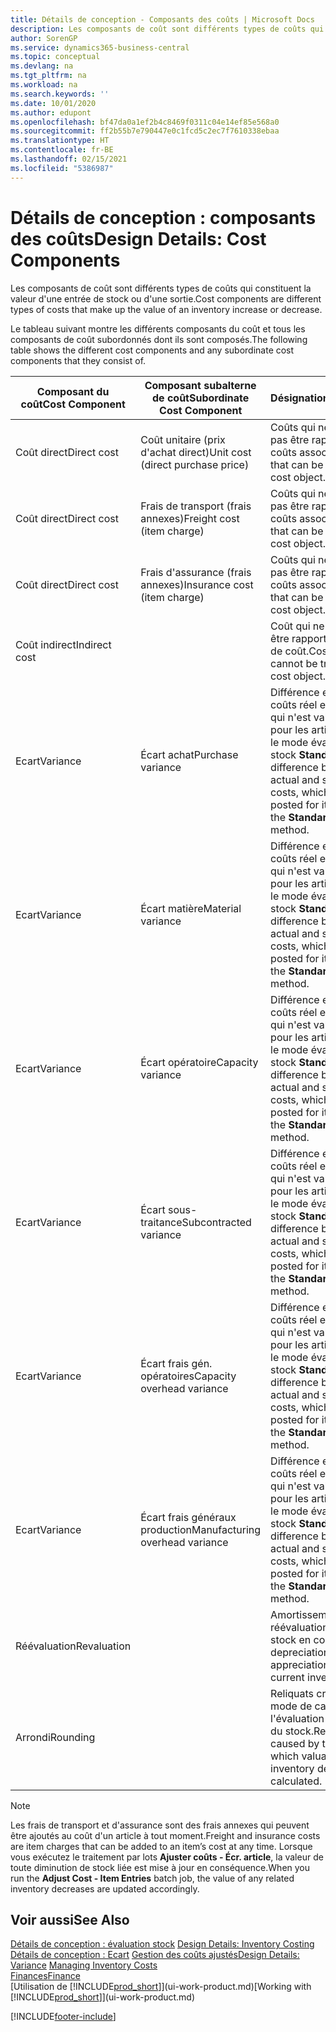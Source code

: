 ```yaml
---
title: Détails de conception - Composants des coûts | Microsoft Docs
description: Les composants de coût sont différents types de coûts qui constituent la valeur d'une entrée de stock ou d'une sortie.
author: SorenGP
ms.service: dynamics365-business-central
ms.topic: conceptual
ms.devlang: na
ms.tgt_pltfrm: na
ms.workload: na
ms.search.keywords: ''
ms.date: 10/01/2020
ms.author: edupont
ms.openlocfilehash: bf47da0a1ef2b4c8469f0311c04e14ef85e568a0
ms.sourcegitcommit: ff2b55b7e790447e0c1fcd5c2ec7f7610338ebaa
ms.translationtype: HT
ms.contentlocale: fr-BE
ms.lasthandoff: 02/15/2021
ms.locfileid: "5386987"
---
```

# <a name="design-details-cost-components"></a><span data-ttu-id="b58e9-103">Détails de conception : composants des coûts</span><span class="sxs-lookup"><span data-stu-id="b58e9-103">Design Details: Cost Components</span></span>
<span data-ttu-id="b58e9-104">Les composants de coût sont différents types de coûts qui constituent la valeur d'une entrée de stock ou d'une sortie.</span><span class="sxs-lookup"><span data-stu-id="b58e9-104">Cost components are different types of costs that make up the value of an inventory increase or decrease.</span></span>  

 <span data-ttu-id="b58e9-105">Le tableau suivant montre les différents composants du coût et tous les composants de coût subordonnés dont ils sont composés.</span><span class="sxs-lookup"><span data-stu-id="b58e9-105">The following table shows the different cost components and any subordinate cost components that they consist of.</span></span>  

|<span data-ttu-id="b58e9-106">Composant du coût</span><span class="sxs-lookup"><span data-stu-id="b58e9-106">Cost Component</span></span>|<span data-ttu-id="b58e9-107">Composant subalterne de coût</span><span class="sxs-lookup"><span data-stu-id="b58e9-107">Subordinate Cost Component</span></span>|<span data-ttu-id="b58e9-108">Désignation</span><span class="sxs-lookup"><span data-stu-id="b58e9-108">Description</span></span>|  
|--------------------|--------------------------------|---------------------------------------|  
|<span data-ttu-id="b58e9-109">Coût direct</span><span class="sxs-lookup"><span data-stu-id="b58e9-109">Direct cost</span></span>|<span data-ttu-id="b58e9-110">Coût unitaire (prix d'achat direct)</span><span class="sxs-lookup"><span data-stu-id="b58e9-110">Unit cost (direct purchase price)</span></span>|<span data-ttu-id="b58e9-111">Coûts qui ne peuvent pas être rapportés à des coûts associés.</span><span class="sxs-lookup"><span data-stu-id="b58e9-111">Cost that can be traced to a cost object.</span></span>|  
|<span data-ttu-id="b58e9-112">Coût direct</span><span class="sxs-lookup"><span data-stu-id="b58e9-112">Direct cost</span></span>|<span data-ttu-id="b58e9-113">Frais de transport (frais annexes)</span><span class="sxs-lookup"><span data-stu-id="b58e9-113">Freight cost (item charge)</span></span>|<span data-ttu-id="b58e9-114">Coûts qui ne peuvent pas être rapportés à des coûts associés.</span><span class="sxs-lookup"><span data-stu-id="b58e9-114">Cost that can be traced to a cost object.</span></span>|  
|<span data-ttu-id="b58e9-115">Coût direct</span><span class="sxs-lookup"><span data-stu-id="b58e9-115">Direct cost</span></span>|<span data-ttu-id="b58e9-116">Frais d'assurance (frais annexes)</span><span class="sxs-lookup"><span data-stu-id="b58e9-116">Insurance cost (item charge)</span></span>|<span data-ttu-id="b58e9-117">Coûts qui ne peuvent pas être rapportés à des coûts associés.</span><span class="sxs-lookup"><span data-stu-id="b58e9-117">Cost that can be traced to a cost object.</span></span>|  
|<span data-ttu-id="b58e9-118">Coût indirect</span><span class="sxs-lookup"><span data-stu-id="b58e9-118">Indirect cost</span></span>||<span data-ttu-id="b58e9-119">Coût qui ne peut pas être rapporté à un objet de coût.</span><span class="sxs-lookup"><span data-stu-id="b58e9-119">Cost that cannot be traced to a cost object.</span></span>|  
|<span data-ttu-id="b58e9-120">Ecart</span><span class="sxs-lookup"><span data-stu-id="b58e9-120">Variance</span></span>|<span data-ttu-id="b58e9-121">Écart achat</span><span class="sxs-lookup"><span data-stu-id="b58e9-121">Purchase variance</span></span>|<span data-ttu-id="b58e9-122">Différence entre les coûts réel et standard, qui n'est validée que pour les articles utilisant le mode évaluation stock **Standard**.</span><span class="sxs-lookup"><span data-stu-id="b58e9-122">The difference between actual and standard costs, which is only posted for items using the **Standard** costing method.</span></span>|  
|<span data-ttu-id="b58e9-123">Ecart</span><span class="sxs-lookup"><span data-stu-id="b58e9-123">Variance</span></span>|<span data-ttu-id="b58e9-124">Écart matière</span><span class="sxs-lookup"><span data-stu-id="b58e9-124">Material variance</span></span>|<span data-ttu-id="b58e9-125">Différence entre les coûts réel et standard, qui n'est validée que pour les articles utilisant le mode évaluation stock **Standard**.</span><span class="sxs-lookup"><span data-stu-id="b58e9-125">The difference between actual and standard costs, which is only posted for items using the **Standard** costing method.</span></span>|  
|<span data-ttu-id="b58e9-126">Ecart</span><span class="sxs-lookup"><span data-stu-id="b58e9-126">Variance</span></span>|<span data-ttu-id="b58e9-127">Écart opératoire</span><span class="sxs-lookup"><span data-stu-id="b58e9-127">Capacity variance</span></span>|<span data-ttu-id="b58e9-128">Différence entre les coûts réel et standard, qui n'est validée que pour les articles utilisant le mode évaluation stock **Standard**.</span><span class="sxs-lookup"><span data-stu-id="b58e9-128">The difference between actual and standard costs, which is only posted for items using the **Standard** costing method.</span></span>|  
|<span data-ttu-id="b58e9-129">Ecart</span><span class="sxs-lookup"><span data-stu-id="b58e9-129">Variance</span></span>|<span data-ttu-id="b58e9-130">Écart sous-traitance</span><span class="sxs-lookup"><span data-stu-id="b58e9-130">Subcontracted variance</span></span>|<span data-ttu-id="b58e9-131">Différence entre les coûts réel et standard, qui n'est validée que pour les articles utilisant le mode évaluation stock **Standard**.</span><span class="sxs-lookup"><span data-stu-id="b58e9-131">The difference between actual and standard costs, which is only posted for items using the **Standard** costing method.</span></span>|  
|<span data-ttu-id="b58e9-132">Ecart</span><span class="sxs-lookup"><span data-stu-id="b58e9-132">Variance</span></span>|<span data-ttu-id="b58e9-133">Écart frais gén. opératoires</span><span class="sxs-lookup"><span data-stu-id="b58e9-133">Capacity overhead variance</span></span>|<span data-ttu-id="b58e9-134">Différence entre les coûts réel et standard, qui n'est validée que pour les articles utilisant le mode évaluation stock **Standard**.</span><span class="sxs-lookup"><span data-stu-id="b58e9-134">The difference between actual and standard costs, which is only posted for items using the **Standard** costing method.</span></span>|  
|<span data-ttu-id="b58e9-135">Ecart</span><span class="sxs-lookup"><span data-stu-id="b58e9-135">Variance</span></span>|<span data-ttu-id="b58e9-136">Écart frais généraux production</span><span class="sxs-lookup"><span data-stu-id="b58e9-136">Manufacturing overhead variance</span></span>|<span data-ttu-id="b58e9-137">Différence entre les coûts réel et standard, qui n'est validée que pour les articles utilisant le mode évaluation stock **Standard**.</span><span class="sxs-lookup"><span data-stu-id="b58e9-137">The difference between actual and standard costs, which is only posted for items using the **Standard** costing method.</span></span>|  
|<span data-ttu-id="b58e9-138">Réévaluation</span><span class="sxs-lookup"><span data-stu-id="b58e9-138">Revaluation</span></span>||<span data-ttu-id="b58e9-139">Amortissement ou réévaluation de la valeur stock en cours.</span><span class="sxs-lookup"><span data-stu-id="b58e9-139">A depreciation or appreciation of the current inventory value.</span></span>|  
|<span data-ttu-id="b58e9-140">Arrondi</span><span class="sxs-lookup"><span data-stu-id="b58e9-140">Rounding</span></span>||<span data-ttu-id="b58e9-141">Reliquats créés par le mode de calcul de l'évaluation des sorties du stock.</span><span class="sxs-lookup"><span data-stu-id="b58e9-141">Residuals caused by the way in which valuation of inventory decreases are calculated.</span></span>|  

> [!NOTE]  
>  <span data-ttu-id="b58e9-142">Les frais de transport et d'assurance sont des frais annexes qui peuvent être ajoutés au coût d'un article à tout moment.</span><span class="sxs-lookup"><span data-stu-id="b58e9-142">Freight and insurance costs are item charges that can be added to an item’s cost at any time.</span></span> <span data-ttu-id="b58e9-143">Lorsque vous exécutez le traitement par lots **Ajuster coûts - Écr. article**, la valeur de toute diminution de stock liée est mise à jour en conséquence.</span><span class="sxs-lookup"><span data-stu-id="b58e9-143">When you run the **Adjust Cost - Item Entries** batch job, the value of any related inventory decreases are updated accordingly.</span></span>  

## <a name="see-also"></a><span data-ttu-id="b58e9-144">Voir aussi</span><span class="sxs-lookup"><span data-stu-id="b58e9-144">See Also</span></span>  
 <span data-ttu-id="b58e9-145">[Détails de conception : évaluation stock](design-details-inventory-costing.md) </span><span class="sxs-lookup"><span data-stu-id="b58e9-145">[Design Details: Inventory Costing](design-details-inventory-costing.md) </span></span>  
 <span data-ttu-id="b58e9-146">[Détails de conception : Ecart](design-details-variance.md) [Gestion des coûts ajustés](finance-manage-inventory-costs.md)</span><span class="sxs-lookup"><span data-stu-id="b58e9-146">[Design Details: Variance](design-details-variance.md) [Managing Inventory Costs](finance-manage-inventory-costs.md)</span></span>  
 [<span data-ttu-id="b58e9-147">Finances</span><span class="sxs-lookup"><span data-stu-id="b58e9-147">Finance</span></span>](finance.md)  
 <span data-ttu-id="b58e9-148">[Utilisation de [!INCLUDE[prod_short](includes/prod_short.md)]](ui-work-product.md)</span><span class="sxs-lookup"><span data-stu-id="b58e9-148">[Working with [!INCLUDE[prod_short](includes/prod_short.md)]](ui-work-product.md)</span></span>  


[!INCLUDE[footer-include](includes/footer-banner.md)]